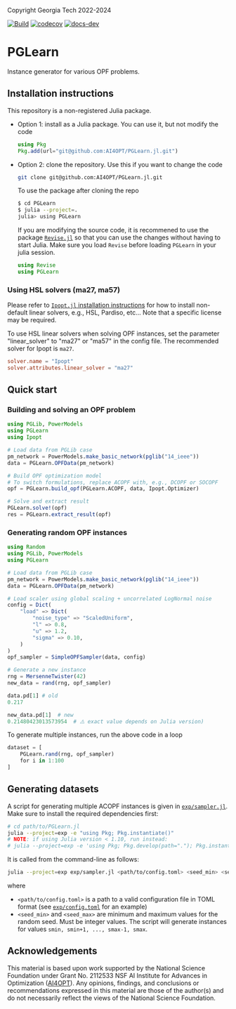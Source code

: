 Copyright Georgia Tech 2022-2024

[![Build][build-img]][build-url]
[![codecov][codecov-img]][codecov-url]
[![docs-dev][docs-dev-img]][docs-dev-url]
 
[build-img]: https://github.com/ai4opt/PGLearn.jl/actions/workflows/ci.yml/badge.svg?branch=main
[build-url]: https://github.com/ai4opt/PGLearn.jl/actions?query=workflow%3ACI
[codecov-img]: https://codecov.io/gh/AI4OPT/PGLearn.jl/graph/badge.svg
[codecov-url]: https://codecov.io/gh/AI4OPT/PGLearn.jl
[docs-dev-img]: https://img.shields.io/badge/docs-dev-blue.svg
[docs-dev-url]: https://ai4opt.github.io/PGLearn.jl/dev/

# PGLearn
Instance generator for various OPF problems.

## Installation instructions

This repository is a non-registered Julia package.

* Option 1: install as a Julia package. You can use it, but not modify the code
    ```julia
    using Pkg
    Pkg.add(url="git@github.com:AI4OPT/PGLearn.jl.git")
    ```

* Option 2: clone the repository. Use this if you want to change the code
    ```bash
    git clone git@github.com:AI4OPT/PGLearn.jl.git
    ```
    To use the package after cloning the repo
    ```bash
    $ cd PGLearn
    $ julia --project=.
    julia> using PGLearn
    ```

    If you are modifying the source code, it is recommened to use the package [`Revise.jl`](https://github.com/timholy/Revise.jl)
    so that you can use the changes without having to start Julia.
    Make sure you load `Revise` before loading `PGLearn` in your julia session.
    ```julia
    using Revise
    using PGLearn
    ```

### Using HSL solvers (ma27, ma57)

Please refer to [`Ipopt.jl` installation instructions](https://github.com/jump-dev/Ipopt.jl?tab=readme-ov-file#linear-solvers)
    for how to install non-default linear solvers, e.g., HSL, Pardiso, etc...
Note that a specific license may be required.

To use HSL linear solvers when solving OPF instances, set the parameter "linear_solver" to "ma27" or "ma57" in the config file.
The recommended solver for Ipopt is `ma27`.
```toml
solver.name = "Ipopt"
solver.attributes.linear_solver = "ma27"
```

## Quick start

### Building and solving an OPF problem

```julia
using PGLib, PowerModels
using PGLearn
using Ipopt

# Load data from PGLib case
pm_network = PowerModels.make_basic_network(pglib("14_ieee"))
data = PGLearn.OPFData(pm_network)

# Build OPF optimization model
# To switch formulations, replace ACOPF with, e.g., DCOPF or SOCOPF
opf = PGLearn.build_opf(PGLearn.ACOPF, data, Ipopt.Optimizer)

# Solve and extract result
PGLearn.solve!(opf)
res = PGLearn.extract_result(opf)
```


### Generating random OPF instances

```julia
using Random 
using PGLib, PowerModels
using PGLearn

# Load data from PGLib case
pm_network = PowerModels.make_basic_network(pglib("14_ieee"))
data = PGLearn.OPFData(pm_network)

# Load scaler using global scaling + uncorrelated LogNormal noise
config = Dict(
    "load" => Dict(
        "noise_type" => "ScaledUniform",
        "l" => 0.8,
        "u" => 1.2,
        "sigma" => 0.10,       
    )
)
opf_sampler = SimpleOPFSampler(data, config)

# Generate a new instance
rng = MersenneTwister(42)
new_data = rand(rng, opf_sampler)

data.pd[1] # old 
0.217

new_data.pd[1]  # new
0.21480423013573954  # ⚠️ exact value depends on Julia version)
```

To generate multiple instances, run the above code in a loop
```julia
dataset = [
    PGLearn.rand(rng, opf_sampler)
    for i in 1:100
]
```

## Generating datasets

A script for generating multiple ACOPF instances is given in [`exp/sampler.jl`](exp/sampler.jl).
Make sure to install the required dependencies first:
```bash
# cd path/to/PGLearn.jl
julia --project=exp -e "using Pkg; Pkg.instantiate()"
# NOTE: if using Julia version < 1.10, run instead:
# julia --project=exp -e 'using Pkg; Pkg.develop(path="."); Pkg.instantiate()'
```

It is called from the command-line as follows:
```bash
julia --project=exp exp/sampler.jl <path/to/config.toml> <seed_min> <seed_max>
```
where
* `<path/to/config.toml>` is a path to a valid configuration file in TOML format (see [`exp/config.toml`](exp/config.toml) for an example)
* `<seed_min>` and `<seed_max>` are minimum and maximum values for the random seed. Must be integer values.
    The script will generate instances for values `smin, smin+1, ..., smax-1, smax`.

## Acknowledgements

This material is based upon work supported by the National Science Foundation under Grant No. 2112533 NSF AI Institute for Advances in Optimization ([AI4OPT](https://www.ai4opt.org/)). 
Any opinions, findings, and conclusions or recommendations expressed in this material are those of the author(s) and do not necessarily reflect the views of the National Science Foundation.
